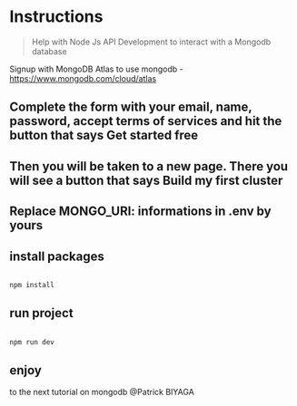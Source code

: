 # Instructions

> Help with Node Js API Development to interact with a Mongodb database


Signup with MongoDB Atlas to use mongodb - https://www.mongodb.com/cloud/atlas

## Complete the form with your email, name, password, accept terms of services and hit the button that says Get started free


## Then you will be taken to a new page. There you will see a button that says Build my first cluster


## Replace MONGO_URI:  informations in .env by yours

## install packages 

```sql

npm install 

```

## run project

```sql

npm run dev 

```

## enjoy

to the next tutorial on mongodb @Patrick BIYAGA